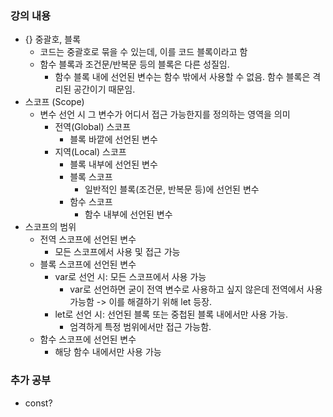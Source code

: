 ### 강의 내용

- {} 중괄호, 블록
  - 코드는 중괄호로 묶을 수 있는데, 이를 코드 블록이라고 함
  - 함수 블록과 조건문/반복문 등의 블록은 다른 성질임.
    - 함수 블록 내에 선언된 변수는 함수 밖에서 사용할 수 없음. 함수 블록은 격리된 공간이기 때문임.
- 스코프 (Scope)
  - 변수 선언 시 그 변수가 어디서 접근 가능한지를 정의하는 영역을 의미
    - 전역(Global) 스코프
      - 블록 바깥에 선언된 변수
    - 지역(Local) 스코프
      - 블록 내부에 선언된 변수
      - 블록 스코프
        - 일반적인 블록(조건문, 반복문 등)에 선언된 변수
      - 함수 스코프
        - 함수 내부에 선언된 변수
- 스코프의 범위
  - 전역 스코프에 선언된 변수
    - 모든 스코프에서 사용 및 접근 가능
  - 블록 스코프에 선언된 변수
    - var로 선언 시: 모든 스코프에서 사용 가능
      - var로 선언하면 굳이 전역 변수로 사용하고 싶지 않은데 전역에서 사용 가능함 -> 이를 해결하기 위해 let 등장.
    - let로 선언 시: 선언된 블록 또는 중첩된 블록 내에서만 사용 가능.
      - 엄격하게 특정 범위에서만 접근 가능함.
  - 함수 스코프에 선언된 변수
    - 해당 함수 내에서만 사용 가능

### 추가 공부

- const?
